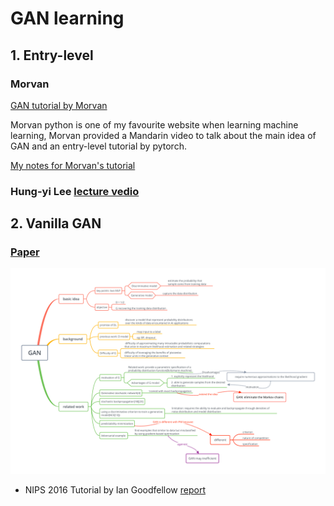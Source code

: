 # GAN learning 

## 1. Entry-level

### Morvan 

[GAN tutorial by Morvan](https://morvanzhou.github.io/tutorials/machine-learning/torch/4-06-GAN/)

Morvan python is one of my favourite website when learning machine learning, Morvan provided a Mandarin video to talk about the main idea of GAN and an entry-level 
tutorial by pytorch.

[My notes for Morvan's tutorial](https://github.com/yangyuchelsea/DNN-learning-note/blob/master/GAN/Morvan-gan-tutorial.ipynb)


### Hung-yi Lee [lecture vedio](https://www.youtube.com/watch?v=DQNNMiAP5lw&list=PLJV_el3uVTsMq6JEFPW35BCiOQTsoqwNw)

## 2. Vanilla GAN 

### [Paper](https://arxiv.org/abs/1406.2661)

![alt text](https://github.com/yangyuchelsea/DNN-learning-note/blob/master/GAN/GAN.png) 

- NIPS 2016 Tutorial by Ian Goodfellow
[report](https://arxiv.org/abs/1701.00160)
